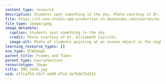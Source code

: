 ```yaml
---
content_type: resource
description: Students spot something in the sky. Photo courtesy of Dr. Elizabeth Cavicchi.
file: https://ol-ocw-studio-app-production.s3.amazonaws.com/courses/ec-050-recreate-experiments-from-history-inform-the-future-from-the-past-galileo-january-iap-2010/df7ca753431febd9d7c63ef63675d332_IMG_3426.jpg
file_type: image/jpeg
image_metadata:
  caption: Students spot something in the sky.
  credit: Photo courtesy of Dr. Elizabeth Cavicchi.
  image-alt: Photo of students pointing at an unseen object in the night sky.
learning_resource_types: []
ocw_type: OCWImage
parent_title: Frames and Tubes
parent_type: CourseSection
resourcetype: Image
title: IMG_3426.jpg
uid: df7ca753-431f-ebd9-d7c6-3ef63675d332
---
```

